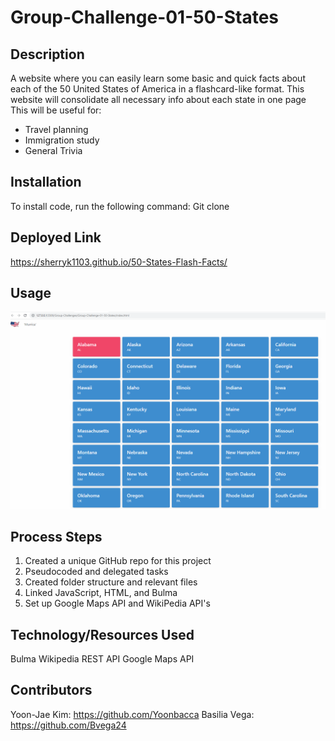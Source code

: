 # Group-Challenge-01-50-States

## Description

A website where you can easily learn some basic and quick facts about each of the 50 United States of America in a flashcard-like format. This website will consolidate all necessary info about each state in one page
This will be useful for:

- Travel planning
- Immigration study
- General Trivia

## Installation

To install code, run the following command:
Git clone <paste SSH key>

## Deployed Link

https://sherryk1103.github.io/50-States-Flash-Facts/

## Usage

![50-STATES-SCREENSHOT](./assets/IMG/50-STATES-SCREENSHOT.png)

## Process Steps

1. Created a unique GitHub repo for this project
2. Pseudocoded and delegated tasks
3. Created folder structure and relevant files
4. Linked JavaScript, HTML, and Bulma
5. Set up Google Maps API and WikiPedia API's

## Technology/Resources Used

Bulma
Wikipedia REST API
Google Maps API

## Contributors

Yoon-Jae Kim: https://github.com/Yoonbacca
Basilia Vega: https://github.com/Bvega24

